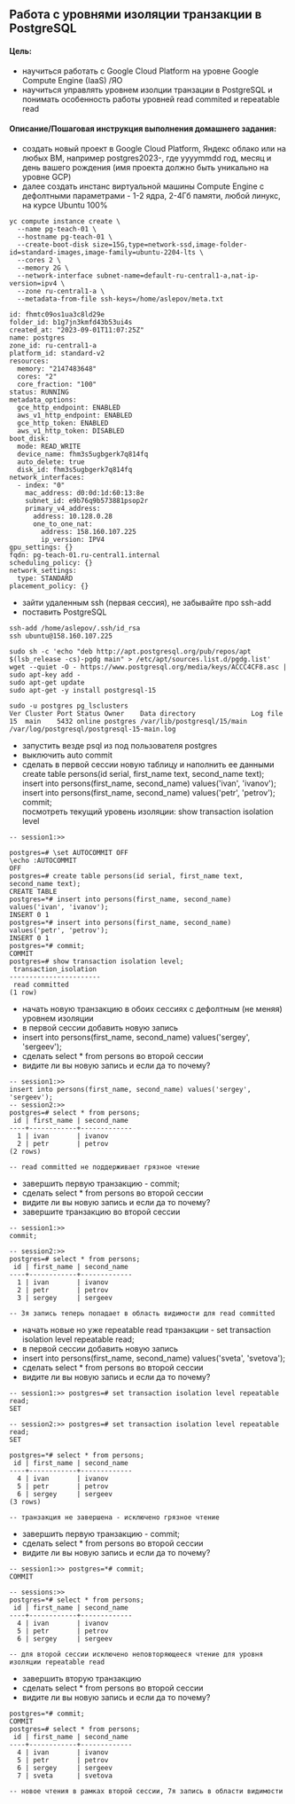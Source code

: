 ## Работа с уровнями изоляции транзакции в PostgreSQL  
#### Цель:  
- научиться работать с Google Cloud Platform на уровне Google Compute Engine (IaaS) /ЯО  
- научиться управлять уровнем изолции транзации в PostgreSQL и понимать особенность работы уровней read commited и repeatable read  
  
#### Описание/Пошаговая инструкция выполнения домашнего задания:
- создать новый проект в Google Cloud Platform, Яндекс облако или на любых ВМ, например postgres2023-, где yyyymmdd год, месяц и день вашего рождения (имя проекта должно быть уникально на уровне GCP)  
- далее создать инстанс виртуальной машины Compute Engine с дефолтными параметрами - 1-2 ядра, 2-4Гб памяти, любой линукс, на курсе Ubuntu 100%  
```
yc compute instance create \
  --name pg-teach-01 \
  --hostname pg-teach-01 \
  --create-boot-disk size=15G,type=network-ssd,image-folder-id=standard-images,image-family=ubuntu-2204-lts \
  --cores 2 \
  --memory 2G \
  --network-interface subnet-name=default-ru-central1-a,nat-ip-version=ipv4 \
  --zone ru-central1-a \
  --metadata-from-file ssh-keys=/home/aslepov/meta.txt

id: fhmtc09os1ua3c8ld29e
folder_id: b1g7jn3kmfd43b53ui4s
created_at: "2023-09-01T11:07:25Z"
name: postgres
zone_id: ru-central1-a
platform_id: standard-v2
resources:
  memory: "2147483648"
  cores: "2"
  core_fraction: "100"
status: RUNNING
metadata_options:
  gce_http_endpoint: ENABLED
  aws_v1_http_endpoint: ENABLED
  gce_http_token: ENABLED
  aws_v1_http_token: DISABLED
boot_disk:
  mode: READ_WRITE
  device_name: fhm3s5ugbgerk7q814fq
  auto_delete: true
  disk_id: fhm3s5ugbgerk7q814fq
network_interfaces:
  - index: "0"
    mac_address: d0:0d:1d:60:13:8e
    subnet_id: e9b76q9b573881psop2r
    primary_v4_address:
      address: 10.128.0.28
      one_to_one_nat:
        address: 158.160.107.225
        ip_version: IPV4
gpu_settings: {}
fqdn: pg-teach-01.ru-central1.internal
scheduling_policy: {}
network_settings:
  type: STANDARD
placement_policy: {}
```

- зайти удаленным ssh (первая сессия), не забывайте про ssh-add  
- поставить PostgreSQL  
```
ssh-add /home/aslepov/.ssh/id_rsa
ssh ubuntu@158.160.107.225

sudo sh -c 'echo "deb http://apt.postgresql.org/pub/repos/apt $(lsb_release -cs)-pgdg main" > /etc/apt/sources.list.d/pgdg.list'
wget --quiet -O - https://www.postgresql.org/media/keys/ACCC4CF8.asc | sudo apt-key add -
sudo apt-get update
sudo apt-get -y install postgresql-15

sudo -u postgres pg_lsclusters
Ver Cluster Port Status Owner    Data directory              Log file
15  main    5432 online postgres /var/lib/postgresql/15/main /var/log/postgresql/postgresql-15-main.log
```

- запустить везде psql из под пользователя postgres  
- выключить auto commit  
- сделать в первой сессии новую таблицу и наполнить ее данными  
create table persons(id serial, first_name text, second_name text);  
insert into persons(first_name, second_name) values('ivan', 'ivanov');  
insert into persons(first_name, second_name) values('petr', 'petrov');  
commit;  
посмотреть текущий уровень изоляции: show transaction isolation level  

```
-- session1:>>

postgres=# \set AUTOCOMMIT OFF
\echo :AUTOCOMMIT
OFF
postgres=# create table persons(id serial, first_name text, second_name text);
CREATE TABLE
postgres=*# insert into persons(first_name, second_name) values('ivan', 'ivanov');
INSERT 0 1
postgres=*# insert into persons(first_name, second_name) values('petr', 'petrov');
INSERT 0 1
postgres=*# commit;
COMMIT
postgres=# show transaction isolation level;
 transaction_isolation 
-----------------------
 read committed
(1 row)
```
- начать новую транзакцию в обоих сессиях с дефолтным (не меняя) уровнем изоляции  
- в первой сессии добавить новую запись  
- insert into persons(first_name, second_name) values('sergey', 'sergeev');  
- сделать select * from persons во второй сессии  
- видите ли вы новую запись и если да то почему?  

```
-- session1:>>
insert into persons(first_name, second_name) values('sergey', 'sergeev');
-- session2:>>
postgres=# select * from persons;
 id | first_name | second_name 
----+------------+-------------
  1 | ivan       | ivanov
  2 | petr       | petrov
(2 rows)

-- read committed не поддерживает грязное чтение
```
- завершить первую транзакцию - commit;  
- сделать select * from persons во второй сессии  
- видите ли вы новую запись и если да то почему?  
- завершите транзакцию во второй сессии  
```
-- session1:>>
commit;

-- session2:>>
postgres=# select * from persons;
 id | first_name | second_name 
----+------------+-------------
  1 | ivan       | ivanov
  2 | petr       | petrov
  3 | sergey     | sergeev

-- 3я запись теперь попадает в область видимости для read committed
```
  
- начать новые но уже repeatable read транзакции - set transaction isolation level repeatable read;  
- в первой сессии добавить новую запись  
- insert into persons(first_name, second_name) values('sveta', 'svetova');  
- сделать select * from persons во второй сессии  
- видите ли вы новую запись и если да то почему? 


```
-- session1:>> postgres=# set transaction isolation level repeatable read;
SET

-- session2:>> postgres=# set transaction isolation level repeatable read;
SET

postgres=*# select * from persons;
 id | first_name | second_name 
----+------------+-------------
  4 | ivan       | ivanov
  5 | petr       | petrov
  6 | sergey     | sergeev
(3 rows)

-- транзакция не завершена - исключено грязное чтение
```
- завершить первую транзакцию - commit;  
- сделать select * from persons во второй сессии  
- видите ли вы новую запись и если да то почему?  
```
-- session1:>> postgres=*# commit;
COMMIT

-- sessions:>>
postgres=*# select * from persons;
 id | first_name | second_name 
----+------------+-------------
  4 | ivan       | ivanov
  5 | petr       | petrov
  6 | sergey     | sergeev

-- для второй сессии исключено неповторяющееся чтение для уровня изоляции repeatable read
```
- завершить вторую транзакцию  
- сделать select * from persons во второй сессии  
- видите ли вы новую запись и если да то почему?  
```
postgres=*# commit;
COMMIT
postgres=# select * from persons;
 id | first_name | second_name 
----+------------+-------------
  4 | ivan       | ivanov
  5 | petr       | petrov
  6 | sergey     | sergeev
  7 | sveta      | svetova

-- новое чтения в рамках второй сессии, 7я запись в области видимости
```

 
